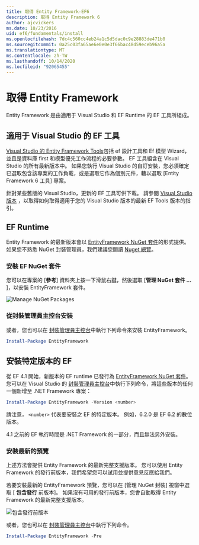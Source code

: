 ```yaml
---
title: 取得 Entity Framework-EF6
description: 取得 Entity Framework 6
author: ajcvickers
ms.date: 10/23/2016
uid: ef6/fundamentals/install
ms.openlocfilehash: 7dc4c560cc4eb24a1c5d5dac0c9e28883de471b0
ms.sourcegitcommit: 0a25c03fa65ae6e0e0e3f66bac48d59eceb96a5a
ms.translationtype: MT
ms.contentlocale: zh-TW
ms.lasthandoff: 10/14/2020
ms.locfileid: "92065455"
---
```

# <a name="get-entity-framework"></a>取得 Entity Framework
Entity Framework 是由適用于 Visual Studio 和 EF Runtime 的 EF 工具所組成。

## <a name="ef-tools-for-visual-studio"></a>適用于 Visual Studio 的 EF 工具

[Visual Studio 的 Entity Framework Tools](/visualstudio/data-tools/entity-data-model-tools-in-visual-studio)包括 ef 設計工具和 Ef 模型 Wizard，並且是資料庫 first 和模型優先工作流程的必要參數。 EF 工具組含在 Visual Studio 的所有最新版本中。 如果您執行 Visual Studio 的自訂安裝，您必須確定已選取包含該專案的工作負載，或是選取它作為個別元件，藉以選取 [Entity Framework 6 工具] 專案。

針對某些舊版的 Visual Studio，更新的 EF 工具可供下載。 請參閱 [Visual Studio 版本](xref:ef6/what-is-new/visual-studio) ，以取得如何取得適用于您的 Visual Studio 版本的最新 EF Tools 版本的指引。

## <a name="ef-runtime"></a>EF Runtime

Entity Framework 的最新版本會以 [EntityFramework NuGet 套件](https://nuget.org/packages/EntityFramework/)的形式提供。 如果您不熟悉 NuGet 封裝管理員，我們建議您閱讀 [Nuget 總覽](/nuget/consume-packages/overview-and-workflow)。

### <a name="installing-the-ef-nuget-package"></a>安裝 EF NuGet 套件

您可以在專案的 [**參考**] 資料夾上按一下滑鼠右鍵，然後選取 [**管理 NuGet 套件 ...** ]，以安裝 EntityFramework 套件。

![Manage NuGet Packages](~/ef6/media/managenugetpackages.png)

### <a name="installing-from-package-manager-console"></a>從封裝管理員主控台安裝

或者，您也可以在 [封裝管理員主控台](https://docs.nuget.org/docs/start-here/using-the-package-manager-console)中執行下列命令來安裝 EntityFramework。

``` powershell
Install-Package EntityFramework
```

## <a name="installing-a-specific-version-of-ef"></a>安裝特定版本的 EF

從 EF 4.1 開始，新版本的 EF runtime 已發行為 [EntityFramework NuGet 套件](https://www.nuget.org/packages/EntityFramework/)。 您可以在 Visual Studio 的 [封裝管理員主控台](https://docs.nuget.org/docs/start-here/using-the-package-manager-console)中執行下列命令，將這些版本的任何一個新增至 .NET Framework 專案：

``` powershell
Install-Package EntityFramework -Version <number>
```

請注意， `<number>` 代表要安裝之 EF 的特定版本。 例如，6.2.0 是 EF 6.2 的數位版本。   

4.1 之前的 EF 執行時間是 .NET Framework 的一部分，而且無法另外安裝。

### <a name="installing-the-latest-preview"></a>安裝最新的預覽

上述方法會提供 Entity Framework 的最新完整支援版本。 您可以使用 Entity Framework 的發行前版本，我們希望您可以試用並提供意見反應給我們。

若要安裝最新的 EntityFramework 預覽，您可以在 [管理 NuGet 封裝] 視窗中選取 [ **包含發行** 前版本]。 如果沒有可用的發行前版本，您會自動取得 Entity Framework 的最新完整支援版本。

![包含發行前版本](~/ef6/media/includeprerelease.png)

或者，您也可以在 [封裝管理員主控台](https://docs.nuget.org/docs/start-here/using-the-package-manager-console)中執行下列命令。

``` powershell
Install-Package EntityFramework -Pre
```
